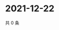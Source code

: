 # 2021-12-22

共 0 条

<!-- BEGIN WEIBO -->
<!-- 最后更新时间 Wed Dec 22 2021 09:53:59 GMT+0800 (China Standard Time) -->

<!-- END WEIBO -->

